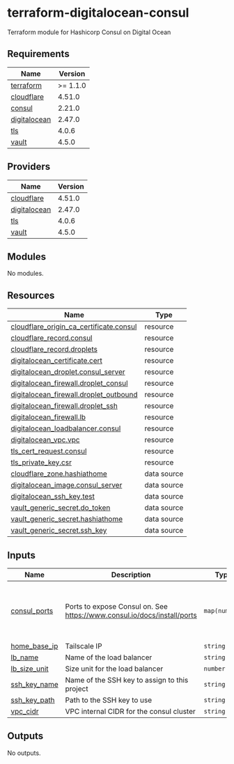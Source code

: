 # terraform-digitalocean-consul
Terraform module for Hashicorp Consul on Digital Ocean

<!-- BEGIN_TF_DOCS -->
## Requirements

| Name | Version |
|------|---------|
| <a name="requirement_terraform"></a> [terraform](#requirement\_terraform) | >= 1.1.0 |
| <a name="requirement_cloudflare"></a> [cloudflare](#requirement\_cloudflare) | 4.51.0 |
| <a name="requirement_consul"></a> [consul](#requirement\_consul) | 2.21.0 |
| <a name="requirement_digitalocean"></a> [digitalocean](#requirement\_digitalocean) | 2.47.0 |
| <a name="requirement_tls"></a> [tls](#requirement\_tls) | 4.0.6 |
| <a name="requirement_vault"></a> [vault](#requirement\_vault) | 4.5.0 |

## Providers

| Name | Version |
|------|---------|
| <a name="provider_cloudflare"></a> [cloudflare](#provider\_cloudflare) | 4.51.0 |
| <a name="provider_digitalocean"></a> [digitalocean](#provider\_digitalocean) | 2.47.0 |
| <a name="provider_tls"></a> [tls](#provider\_tls) | 4.0.6 |
| <a name="provider_vault"></a> [vault](#provider\_vault) | 4.5.0 |

## Modules

No modules.

## Resources

| Name | Type |
|------|------|
| [cloudflare_origin_ca_certificate.consul](https://registry.terraform.io/providers/cloudflare/cloudflare/4.51.0/docs/resources/origin_ca_certificate) | resource |
| [cloudflare_record.consul](https://registry.terraform.io/providers/cloudflare/cloudflare/4.51.0/docs/resources/record) | resource |
| [cloudflare_record.droplets](https://registry.terraform.io/providers/cloudflare/cloudflare/4.51.0/docs/resources/record) | resource |
| [digitalocean_certificate.cert](https://registry.terraform.io/providers/digitalocean/digitalocean/2.47.0/docs/resources/certificate) | resource |
| [digitalocean_droplet.consul_server](https://registry.terraform.io/providers/digitalocean/digitalocean/2.47.0/docs/resources/droplet) | resource |
| [digitalocean_firewall.droplet_consul](https://registry.terraform.io/providers/digitalocean/digitalocean/2.47.0/docs/resources/firewall) | resource |
| [digitalocean_firewall.droplet_outbound](https://registry.terraform.io/providers/digitalocean/digitalocean/2.47.0/docs/resources/firewall) | resource |
| [digitalocean_firewall.droplet_ssh](https://registry.terraform.io/providers/digitalocean/digitalocean/2.47.0/docs/resources/firewall) | resource |
| [digitalocean_firewall.lb](https://registry.terraform.io/providers/digitalocean/digitalocean/2.47.0/docs/resources/firewall) | resource |
| [digitalocean_loadbalancer.consul](https://registry.terraform.io/providers/digitalocean/digitalocean/2.47.0/docs/resources/loadbalancer) | resource |
| [digitalocean_vpc.vpc](https://registry.terraform.io/providers/digitalocean/digitalocean/2.47.0/docs/resources/vpc) | resource |
| [tls_cert_request.consul](https://registry.terraform.io/providers/hashicorp/tls/4.0.6/docs/resources/cert_request) | resource |
| [tls_private_key.csr](https://registry.terraform.io/providers/hashicorp/tls/4.0.6/docs/resources/private_key) | resource |
| [cloudflare_zone.hashiathome](https://registry.terraform.io/providers/cloudflare/cloudflare/4.51.0/docs/data-sources/zone) | data source |
| [digitalocean_image.consul_server](https://registry.terraform.io/providers/digitalocean/digitalocean/2.47.0/docs/data-sources/image) | data source |
| [digitalocean_ssh_key.test](https://registry.terraform.io/providers/digitalocean/digitalocean/2.47.0/docs/data-sources/ssh_key) | data source |
| [vault_generic_secret.do_token](https://registry.terraform.io/providers/hashicorp/vault/4.5.0/docs/data-sources/generic_secret) | data source |
| [vault_generic_secret.hashiathome](https://registry.terraform.io/providers/hashicorp/vault/4.5.0/docs/data-sources/generic_secret) | data source |
| [vault_generic_secret.ssh_key](https://registry.terraform.io/providers/hashicorp/vault/4.5.0/docs/data-sources/generic_secret) | data source |

## Inputs

| Name | Description | Type | Default | Required |
|------|-------------|------|---------|:--------:|
| <a name="input_consul_ports"></a> [consul\_ports](#input\_consul\_ports) | Ports to expose Consul on. See https://www.consul.io/docs/install/ports | `map(number)` | <pre>{<br/>  "dns": 8600,<br/>  "http": 8500,<br/>  "serf-lan": 8301,<br/>  "server": 8300<br/>}</pre> | no |
| <a name="input_home_base_ip"></a> [home\_base\_ip](#input\_home\_base\_ip) | Tailscale IP | `string` | n/a | yes |
| <a name="input_lb_name"></a> [lb\_name](#input\_lb\_name) | Name of the load balancer | `string` | `"consul-lb"` | no |
| <a name="input_lb_size_unit"></a> [lb\_size\_unit](#input\_lb\_size\_unit) | Size unit for the load balancer | `number` | `1` | no |
| <a name="input_ssh_key_name"></a> [ssh\_key\_name](#input\_ssh\_key\_name) | Name of the SSH key to assign to this project | `string` | `"consul-key"` | no |
| <a name="input_ssh_key_path"></a> [ssh\_key\_path](#input\_ssh\_key\_path) | Path to the SSH key to use | `string` | `"~/.ssh/dokey.pub"` | no |
| <a name="input_vpc_cidr"></a> [vpc\_cidr](#input\_vpc\_cidr) | VPC internal CIDR for the consul cluster | `string` | `"10.10.20.0/24"` | no |

## Outputs

No outputs.
<!-- END_TF_DOCS -->
